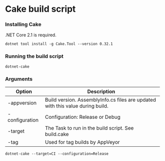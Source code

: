 # Cake build script

### Installing Cake
.NET Core 2.1 is required.

```
dotnet tool install -g Cake.Tool --version 0.32.1
```

### Running the build script
```
dotnet-cake
```

### Arguments

Option         | Description
---------------|--------------
-appversion    | Build version. AssemblyInfo.cs files are updated with this value during build.
-configuration | Configuration: Release or Debug
-target        | The Task to run in the build script. See build.cake
-tag           | Used for tag builds by AppVeyor

```
dotnet-cake --target=CI --configuration=Release
```